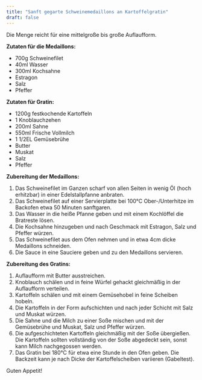 ```yaml
---
title: "Sanft gegarte Schweinemedaillons an Kartoffelgratin"
draft: false
---
```


Die Menge reicht für eine mittelgroße bis große Auflaufform.

**Zutaten für die Medaillons:**
- 700g Schweinefilet
- 40ml Wasser
- 300ml Kochsahne
- Estragon
- Salz
- Pfeffer

**Zutaten für Gratin:**
- 1200g festkochende Kartoffeln
- 1 Knoblauchzehen
- 200ml Sahne
- 550ml Frische Vollmilch
- 1 1/2EL Gemüsebrühe
- Butter
- Muskat
- Salz
- Pfeffer

**Zubereitung der Medaillons:**
1. Das Schweinefilet im Ganzen scharf von allen Seiten in wenig Öl (hoch erhitzbar) in einer Edelstallpfanne anbraten.
2. Das Schweinefilet auf einer Servierplatte bei 100°C Ober-/Unterhitze im Backofen etwa 50 Minuten sanftgaren.
3. Das Wasser in die heiße Pfanne geben und mit einem Kochlöffel die Bratreste lösen.
4. Die Kochsahne hinzugeben und nach Geschmack mit Estragon, Salz und Pfeffer würzen.
5. Das Schweinefilet aus dem Ofen nehmen und in etwa 4cm dicke Medaillons schneiden.
6. Die Sauce in eine Sauciere geben und zu den Medaillons servieren.

**Zubereitung des Gratins:**
1. Auflaufform mit Butter ausstreichen.
2. Knoblauch schälen und in feine Würfel gehackt gleichmäßig in der Auflaufform verteilen.
3. Kartoffeln schälen und mit einem Gemüsehobel in feine Scheiben hobeln.
4. Die Kartoffeln in der Form aufschichten und nach jeder Schicht mit Salz und Muskat würzen.
5. Die Sahne und die Milch zu einer Soße mischen und mit der Gemüsebrühe und Muskat, Salz und Pfeffer würzen.
6. Die aufgeschichteten Kartoffeln gleichmäßig mit der Soße übergießen. Die Kartoffeln sollten vollständig von der Soße abgedeckt sein, sonst kann Milch nachgegossen werden.
7. Das Gratin bei 180°C für etwa eine Stunde in den Ofen geben. Die Backzeit kann je nach Dicke der Kartoffelscheiben variieren (Gabeltest).

Guten Appetit!